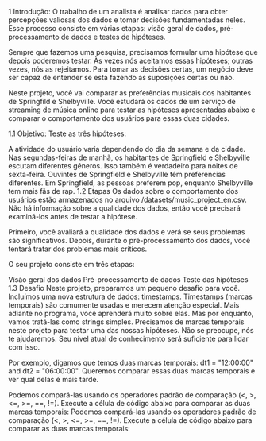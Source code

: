 1  Introdução:
O trabalho de um analista é analisar dados para obter percepções valiosas dos dados e tomar decisões fundamentadas neles. Esse processo consiste em várias etapas: visão geral de dados, pré-processamento de dados e testes de hipóteses.

Sempre que fazemos uma pesquisa, precisamos formular uma hipótese que depois poderemos testar. Às vezes nós aceitamos essas hipóteses; outras vezes, nós as rejeitamos. Para tomar as decisões certas, um negócio deve ser capaz de entender se está fazendo as suposições certas ou não.

Neste projeto, você vai comparar as preferências musicais dos habitantes de Springfild e Shelbyville. Você estudará os dados de um serviço de streaming de música online para testar as hipóteses apresentadas abaixo e comparar o comportamento dos usuários para essas duas cidades.

1.1  Objetivo:
Teste as três hipóteses:

A atividade do usuário varia dependendo do dia da semana e da cidade.
Nas segundas-feiras de manhã, os habitantes de Springfield e Shelbyville escutam diferentes gêneros. Isso também é verdadeiro para noites de sexta-feira.
Ouvintes de Springfield e Shelbyville têm preferências diferentes. Em Springfield, as pessoas preferem pop, enquanto Shelbyville tem mais fãs de rap.
1.2  Etapas
Os dados sobre o comportamento dos usuários estão armazenados no arquivo /datasets/music_project_en.csv. Não há informação sobre a qualidade dos dados, então você precisará examiná-los antes de testar a hipótese.

Primeiro, você avaliará a qualidade dos dados e verá se seus problemas são significativos. Depois, durante o pré-processamento dos dados, você tentará tratar dos problemas mais críticos.

O seu projeto consiste em três etapas:

Visão geral dos dados
Pré-processamento de dados
Teste das hipóteses
1.3  Desafio
Neste projeto, preparamos um pequeno desafio para você. Incluímos uma nova estrutura de dados: timestamps. Timestamps (marcas temporais) são comumente usadas e merecem atenção especial. Mais adiante no programa, você aprenderá muito sobre elas. Mas por enquanto, vamos tratá-las como strings simples. Precisamos de marcas temporais neste projeto para testar uma das nossas hipóteses. Não se preocupe, nós te ajudaremos. Seu nível atual de conhecimento será suficiente para lidar com isso.

Por exemplo, digamos que temos duas marcas temporais: dt1 = "12:00:00" and dt2 = "06:00:00". Queremos comparar essas duas marcas temporais e ver qual delas é mais tarde.

Podemos compará-las usando os operadores padrão de comparação (<, >, <=, >=, ==, !=). Execute a célula de código abaixo para comparar as duas marcas temporais:
Podemos compará-las usando os operadores padrão de comparação (<, >, <=, >=, ==, !=). Execute a célula de código abaixo para comparar as duas marcas temporais:
